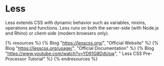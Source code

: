 # Less

Less extends CSS with dynamic behavior such as variables, mixins, operations and functions. Less runs on both the server-side (with Node.js and Rhino) or client-side (modern browsers only).

{% resources %}
  {% Blog "https://lesscss.org/", "Official Website" %}
  {% Blog "https://lesscss.org/usage/", "Official Documentation" %}
  {% Blog "https://www.youtube.com/watch?v=YD91G8DdUsw", " Less CSS Pre-Processor Tutorial" %}
{% endresources %}
